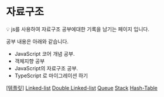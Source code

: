 # 자료구조

<aside>
💡 js를 사용하여 자료구조 공부에대한 기록을 남기는 페이지 입니다.

</aside>

공부 내용은 아래와 같습니다.

- JavaScript 코어 개념 공부.
- 객체지향 공부
- JavaScript의 자료구조 공부.
- TypeScript 로 마이그레이션 하기

[[템플릿]](https://www.notion.so/76e9c0987e9c4c5fb64b3f52cdd8a667?pvs=21)
[Linked-list](https://www.notion.so/Linked-list-bbff22e1556b43f39ad536d36da1b389?pvs=21)
[Double Linked-list](https://www.notion.so/Double-Linked-list-2ab6cd40203f45b78ee3db5a1772f66a?pvs=21)
[Queue](https://www.notion.so/Queue-310134f000fb45f298985cedde44109b?pvs=21)
[Stack](https://www.notion.so/Stack-d0faf589c70341d4853f80411db29656?pvs=21)
[Hash-Table](https://www.notion.so/Hash-Table-e4d13746f3654683be2620dcf7769d57?pvs=21)

